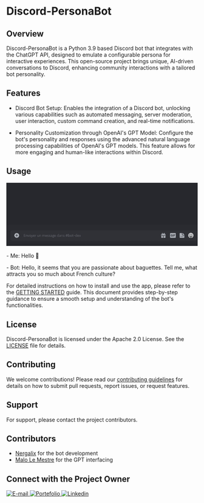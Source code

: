 # Discord-PersonaBot

## Overview

Discord-PersonaBot is a Python 3.9 based Discord bot that integrates with the ChatGPT API, designed to emulate a configurable persona for interactive experiences. This open-source project brings unique, AI-driven conversations to Discord, enhancing community interactions with a tailored bot personality.

## Features

- Discord Bot Setup: Enables the integration of a Discord bot, unlocking various capabilities such as automated messaging, server moderation, user interaction, custom command creation, and real-time notifications.

- Personality Customization through OpenAI's GPT Model: Configure the bot's personality and responses using the advanced natural language processing capabilities of OpenAI's GPT models. This feature allows for more engaging and human-like interactions within Discord.

## Usage

![An example of how to interact with the bot, by pinging it through a discord conversation.](./usage_example.gif)

\- Me: Hello 🥖

\- Bot: Hello, it seems that you are passionate about baguettes. Tell me, what attracts you so much about French culture?

For detailed instructions on how to install and use the  app, please refer to the [GETTING STARTED](./GETTING_STARTED.md) guide. This document provides step-by-step guidance to ensure a smooth setup and understanding of the bot's functionalities.

## License

Discord-PersonaBot is licensed under the Apache 2.0 License. See the [LICENSE](./LICENCE) file for details.

## Contributing

We welcome contributions! Please read our [contributing guidelines](./CONTRIBUTING) for details on how to submit pull requests, report issues, or request features.
  
## Support

For support, please contact the project contributors. 

## Contributors

- [Nergalix](https://github.com/Nergalix) for the bot development
- [Malo Le Mestre](https://github.com/MaloLM) for the GPT interfacing

<!-- <a href = "https://github.com/MaloLM/Discord-PersonaBot/contributors">
   <img src = "https://contrib.rocks/image?repo=MaloLM/Discord-PersonaBot"/>
 </a> -->



## Connect with the Project Owner

<div> 
   <a href="https://portfolio.dopee.io/#/contact" target="_blank">
      <img src="https://img.shields.io/badge/Email-D14836?style=for-the-badge&logo=maildotru&logoColor=white" alt="E-mail" height=40>
   </a>
   
   <a href="https://portfolio.dopee.io" target="_blank">
      <img src="https://img.shields.io/badge/Portefolio-green?style=for-the-badge&logo=vuedotjs&logoColor=white" alt="Portefolio" height=40>
   </a>
   
   <a href="https://www.linkedin.com/in/malo-le-mestre/" target="_blank">
      <img src="https://img.shields.io/badge/LinkedIn-0077B5?style=for-the-badge&logo=linkedin&logoColor=white" alt="Linkedin" height=40>
   </a>
</div>

